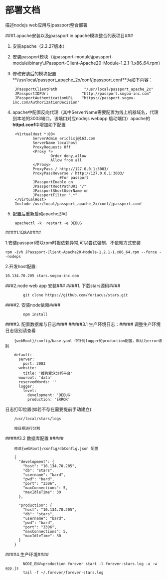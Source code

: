 部署文档
============

描述nodejs web应用与jpassport整合部署

###1.apache安装以及jpassport in apache模块整合列表项目###

1. 安装apache（2.2.27版本）
2. 安装passport模块（\jpassport-module\jpassport-module\binary\JPassport-Client-Apache20-Module-1.2.1-1.x86_64.rpm）
3. 修改安装后的模块配置**/usr/local/passport_apache_2x/conf/jpassport.conf**为如下内容：

        JPassportClientPath            "/usr/local/passport_apache_2x"
        JPassportIDPUrl               "http://passport.sogou-inc.com"
        JPassportAuthenticationURL    "https://passport.sogou-inc.com/AuthorizationDecision"

4. apache中配置反向代理（其中ServerName需要配置为线上机器域名，代理到本地的3003端口，该端口对应nodejs webapp 启动端口）apache的**httpd.conf**中增加如下配置

        <VirtualHost *:80>
                ServerAdmin ericlixj@163.com
                ServerName localhost
                ProxyRequests Off
                <Proxy *>
                        Order deny,allow
                        Allow from all
                </Proxy>
                ProxyPass / http://127.0.0.1:3003/
                ProxyPassReverse / http://127.0.0.1:3003/
                            #for passport
                JPassportEnable on
                JPassportRootPathURI "/"
                JPassportShortUserName on
                JPassportFilter ".*"
        </VirtualHost>
        Include /usr/local/passport_apache_2x/conf/jpassport.conf


5. 配置后重新启动apache即可

        apachectl -k  restart -e DEBUG


####1.1Q&A####

1.安装passport模块rpm时报依赖异常,可以尝试强制，不依赖方式安装

    rpm -ivh JPassport-Client-Apache20-Module-1.2.1-1.x86_64.rpm --force --nodeps

2.开发host配置:

    10.134.70.205 stars.sogou-inc.com

###2.node web app 安装###
####1. 下载stars源码####

            git clone https://github.com/foriacus/stars.git

####2. 安装node依赖####

            npm install

####3. 配置数据库与日志####
#####3.1 生产环境日志：#####
调整生产环境日志级别请查看

        {webRoot}/config/base.yaml 中针对logger的production配置，默认为error级别

        default:
          server:
            port: 3003
          website:
            title: '搜狗受众分析平台'
          wwwroot: 'data'
          reservedWords: ''
          logger:
            level:
              development: 'DEBUG'
              production: 'ERROR'



日志打印位置(如若不存在需要提前手动建立):

        /usr/local/stars/logs

        按日期进行分割


#####3.2 数据库配置 #####

        修改{webRoot}/config/dbConfig.json 配置

        {
          "development": {
            "host": "10.134.70.205",
            "db": "stars",
            "username": "bard",
            "pwd": "bard",
            "port": "3306",
            "maxConnections": 5,
            "maxIdleTime": 30
          },

          "production": {
            "host": "10.134.70.205",
            "db": "stars",
            "username": "bard",
            "pwd": "bard",
            "port": "3306",
            "maxConnections": 5,
            "maxIdleTime": 30
          }
        }

####4.生产环境####

            NODE_ENV=production forever start -l forever-stars.log -a -w app.js
            tail -f ~/.forever/forever-stars.log















